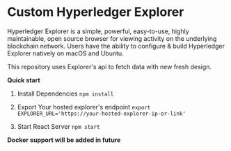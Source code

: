 # Custom Hyperledger Explorer

Hyperledger Explorer is a simple, powerful, easy-to-use, highly maintainable, open source browser for viewing activity on the underlying blockchain network. Users have the ability to configure & build Hyperledger Explorer natively on macOS and Ubuntu. 

This repository uses Explorer's api to fetch data with new fresh design.

**Quick start**

 1. Install Dependencies
 `npm install`
 
 2. Export Your hosted explorer's endpoint 
 `export EXPLORER_URL='https://your-hosted-explorer-ip-or-link'`
 
 3. Start React Server
 `npm start`

**Docker support will be added in future**


